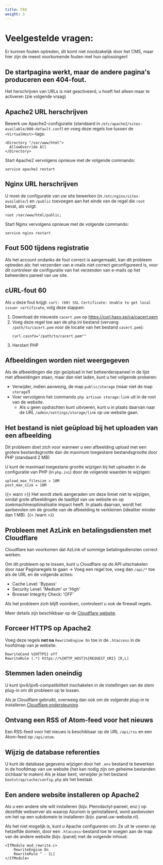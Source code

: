 ```yaml
---
title: FAQ
weight: 3
---
```


# Veelgestelde vragen:

Er kunnen fouten optreden, dit komt niet noodzakelijk door het CMS,
maar hier zijn de meest voorkomende fouten met hun oplossingen!

## De startpagina werkt, maar de andere pagina's produceren een 404-fout.

Het herschrijven van URLs is niet geactiveerd, u hoeft het alleen maar te activeren (zie volgende vraag)

## Apache2 URL herschrijven
Bewerk uw Apache2-configuratie (standaard in `/etc/apache2/sites-available/000-default.conf`) en voeg deze regels toe tussen de `<VirtualHost>`-tags:
```
<Directory "/var/www/html">
  AllowOverride All
</Directory>
```

Start Apache2 vervolgens opnieuw met de volgende commando:
```
service apache2 restart
```

## Nginx URL herschrijven
U moet de configuratie van uw site bewerken (in `/etc/nginx/sites-available/`) en `/public` toevoegen aan het einde van de
regel die `root` bevat, als volgt:
```
root /var/www/html/public;
```

Start Nginx vervolgens opnieuw met de volgende commando:
```
service nginx restart
```


## Fout 500 tijdens registratie

Als het account ondanks de fout correct is aangemaakt, kan dit probleem optreden als:
het verzenden van e-mails niet correct geconfigureerd is, voor dit controleer
de configuratie van het verzenden van e-mails op het beheerders paneel van uw site.

## cURL-fout 60

Als u deze fout krijgt:
`curl: (60) SSL Certificate: Unable to get local issuer certificate`,
volg deze stappen:
1) Download de nieuwste `cacert.pem` op https://curl.haxx.se/ca/cacert.pem
1) Voeg deze regel toe aan de php.ini bestand (vervang `/path/to/cacert.pem` voor
de locatie van het bestand `cacert.pem`):
   ```
   curl.cainfo="/path/to/cacert.pem""
   ```
1) Herstart PHP

## Afbeeldingen worden niet weergegeven

Als de afbeeldingen die zijn geüpload in het beheerderspaneel in de lijst met afbeeldingen staan, maar dan niet
laden, kunt u het volgende proberen:
* Verwijder, indien aanwezig, de map `public/storage` (maar niet de map `storage`!)
* Voer vervolgens het commando `php artisan storage:link` uit in de root van de website.
  * Als u geen opdrachten kunt uitvoeren, kunt u in plaats daarvan naar de URL `/admin/settings/storage/link` op uw website gaan.

## Het bestand is niet geüpload bij het uploaden van een afbeelding

Dit probleem doet zich voor wanneer u een afbeelding upload met een grotere bestandsgrootte
dan de maximum toegestane bestandsgrootte door PHP (standaard 2 MB)

U kunt de maximaal toegestane grootte wijzigen bij het uploaden in de configuratie
van PHP (in `php.ini`) door de volgende waarden te wijzigen:
```
upload_max_filesize = 10M
post_max_size = 10M
```

{{< warn >}}
Het wordt sterk aangeraden om deze limiet niet te wijzigen, omdat grote afbeeldingen
de laadtijd van uw website en op zoekmachineoptimalisatie impact heeft.
In plaats daarvan, wordt het aanbevolen om de grootte van de afbeelding te verkleinen (idealiter minder dan 1 MB).
{{< /warn >}}

## Probleem met AzLink en betalingsdiensten met Cloudflare

Cloudflare kan voorkomen dat AzLink of sommige betalingsdiensten correct werken.

Om dit probleem op te lossen, kunt u Cloudflare op de API uitschakelen door naar Paginaregels te gaan
-> Voeg een regel toe, voeg dan `/api/*` toe als de URL en de volgende acties:
* Cache Level: 'Bypass'
* Security Level: 'Medium' or 'High'
* Browser Integrity Check: 'OFF' 

Als het probleem zich blijft voordoen, controleert u ook de firewall regels.

Meer details zijn beschikbaar op de [Cloudflare website](https://support.cloudflare.com/hc/en-us/articles/200504045-Using-Cloudflare-with-your-API).

## Forceer HTTPS op Apache2

Voeg deze regels **net na** `RewriteEngine On` toe in de `.htaccess` in de hoofdmap van je website.
```
RewriteCond %{HTTPS} off
RewriteRule (.*) https://%{HTTP_HOST}%{REQUEST_URI} [R,L]
```

## Stemmen laden oneindig

U kunt ipv4/ipv6-compatibiliteit inschakelen in de instellingen van de stem plug-in
om dit probleem op te lossen.

Als je Cloudflare gebruikt, overweeg dan ook om de volgende plug-in te installeren
[Cloudflare ondersteuning](https://market.azuriom.com/resources/12).

## Ontvang een RSS of Atom-feed voor het nieuws

Een RSS-feed voor het nieuws is beschikbaar op de URL `/api/rss` en een Atom-feed
op `/api/atom`.

## Wijzig de database referenties

U kunt de database gegevens wijzigen door het `.env` bestand te bewerken
in de hoofdmap van uw website (het kan nodig zijn om geheime bestanden zichbaar te maken)
Als je klaar bent, verwijder je het bestand `bootstrap/cache/config.php` als het bestaat.

## Een andere website installeren op Apache2

Als u een andere site wilt installeren (bijv. Pterodactyl-paneel, enz.)
op dezelfde webserver als waarop Azuriom is geïnstalleerd,
word aanbevolen om het op een subdomein te installeren (bijv. panel.uw-website.nl).

Als het niet mogelijk is, kunt u Apache configureren om:
Ze uit te voeren op hetzelfde domein, door een `.htaccess`-bestand toe te voegen aan de map
van de andere website (bijv. /panel) met de volgende inhoud:
```
<IfModule mod_rewrite.c>
    RewriteEngine On
    RewriteRule ^ - [L]
</IfModule>
```